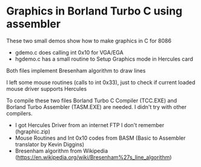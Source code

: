 # Graphics in Borland Turbo C using assembler
These two small demos show how to make graphics in C for 8086
* gdemo.c does calling int 0x10 for VGA/EGA
* hgdemo.c has a small routine to Setup Graphics mode in Hercules card

Both files implement Bresenham algorithm to draw lines

I left some mouse routines (calls to int 0x33), 
just to check if current loaded mouse driver supports Hercules

To compile these two files Borland Turbo C Compiler (TCC.EXE) and Borland Turbo Assembler (TASM.EXE) are needed.
I didn't try with other compilers.

* I got Hercules Driver from an internet FTP I don't remember (hgraphic.zip)
* Mouse Routines and Int 0x10 codes from BASM (Basic to Assembler translator by Kevin Diggins)
* Bresenham algorithm from Wikipedia (https://en.wikipedia.org/wiki/Bresenham%27s_line_algorithm)
